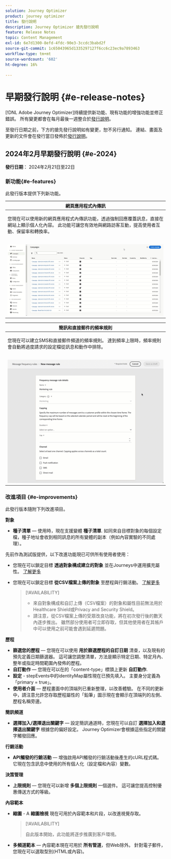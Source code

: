 ```yaml
---
solution: Journey Optimizer
product: journey optimizer
title: 發行說明
description: Journey Optimizer 搶先發行說明
feature: Release Notes
topic: Content Management
exl-id: 6e7d1300-8efd-4fdc-90e3-3ccdc3babd2f
source-git-commit: 1c65043965d1335297127f6cc6c23ec9a7893463
workflow-type: tm+mt
source-wordcount: '602'
ht-degree: 16%

---
```


# 早期發行說明 {#e-release-notes}

[!DNL Adobe Journey Optimizer]持續提供新功能、現有功能的增強功能並修正錯誤。 所有變更都會在每月最後一週整合於[發行說明](release-notes.md)。

至發行日期之前，下方的搶先發行說明如有變更，恕不另行通知。 連結、畫面及更新的文件會在發行當日發佈於[發行說明](release-notes.md)。

## 2024年2月早期發行說明 {#e-2024}

**發行日期**： 2024年2月21日至22日

### 新功能{#e-features}

此發行版本提供下列新功能。


<table>
<thead>
<tr>
<th><strong>網頁應用程式內傳訊</strong><br/></th>
</tr>
</thead>
<tbody>
<tr>
<td>
<p>您現在可以使用新的網頁應用程式內傳訊功能，透過強制回應覆蓋訊息，直接在網站上顯示個人化內容。 此功能可讓您有效地與網路訪客互動，提高使用者互動、保留率和轉換率。<br/><br/></p>
<img src="assets/do-not-localize/web_inapp.gif">
</tr>
</tbody>
</table>


<table>
<thead>
<tr>
<th><strong>簡訊和直接郵件的頻率規則</strong><br/></th>
</tr>
</thead>
<tbody>
<tr>
<td>
<p>您現在可以建立SMS和直接郵件頻道的頻率規則。 達到頻率上限時，頻率規則會自動將過度請求的設定檔從訊息和動作中排除。 <br/><br/></p>
<img src="assets/do-not-localize/sms-dm-rules.gif">
</tr>
</tbody>
</table>

### 改進項目 {#e-improvements}

此發行版本隨附下列改進項目。

**對象**

* **種子清單**  — 使用時，現在支援變體 **種子清單**. 如同來自目標對象的每個設定檔，種子地址會收到相同訊息的所有變體的副本（例如內容實驗的不同處理）。

先前作為測試版提供，以下改進功能現已可供所有使用者使用：

* 您現在可以鎖定目標 **透過對象構成建立的對象** 並在Journeys中運用擴充屬性。 [了解更多](../building-journeys/read-audience.md)

* 您現在可以鎖定目標 **從CSV檔案上傳的對象** 至歷程與行銷活動。 [了解更多](../audience/about-audiences.md#segments-in-journey-optimizer)

  >[!AVAILABILITY]
  >
  >* 來自對象構成和自訂上傳（CSV檔案）的對象和屬性目前無法用於Healthcare Shield或Privacy and Security Shield。
  >* 請注意，從CSV檔案上傳的受眾改良功能，將在初次發行後的數天內逐步推出。 雖然部分使用者可立即存取，但其他使用者在其帳戶中可以使用之前可能會遇到延遲問題。

**歷程**

* **篩選您的歷程**  — 您現在可以使用 **用於篩選歷程的自訂日期** 清查，以及現有的預先定義日期篩選器。 這可讓您調整清單，方法是顯示特定日期、特定月內、整年或指定時間範圍內發佈的歷程。
* **自訂動作**  — 您現在可以在的「content-type」標頭上更新 **自訂動作**.
* **設定** - stepEvents中的identityMap屬性現在已預先填入。 主要身分定義為「primary = true」。
* **使用者介面**  — 歷程畫面中的頂端列已重新整理，以改善體驗。 在不同的更新中，請注意允許您存取歷程屬性的「鉛筆」圖示現在會顯示在頂端列的左側、歷程名稱旁邊。

**簡訊頻道**

* **選擇加入/選擇退出關鍵字**  — 設定簡訊通道時，您現在可以自訂 **選擇加入和選擇退出關鍵字** 根據您的偏好設定。 Journey Optimizer會根據這些指定的關鍵字觸發回應。

**行銷活動**

* **API觸發的行銷活動**  — 增強啟用API觸發的行銷活動後產生的cURL程式碼。 它現在包含訊息中使用的所有個人化（設定檔和內容）變數。

**決策管理**

* **上限規則**  — 您現在可以新增 **多個上限規則** 一個選件。 這可讓您提高控制優惠傳送方式的等級。

**內容範本**

* **縮圖** - A **縮圖檢視** 現在可用於內容範本和片段，以改進視覺存取。

  >[!AVAILABILITY]
  >
  >自此版本開始，此功能將逐步推廣到客戶環境。

* **多頻道範本**  — 內容範本現在可用於 **所有管道**，但Web除外。 針對電子郵件，您現在可以選取型別(HTML或內容)。
